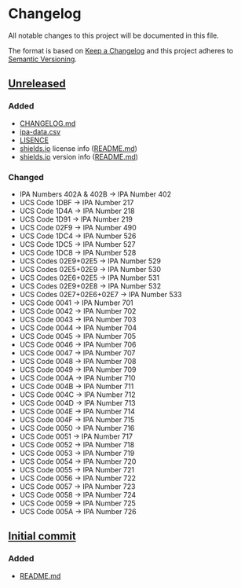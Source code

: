 # Changelog
All notable changes to this project will be documented in this file.

The format is based on [Keep a Changelog](http://keepachangelog.com/) and this project adheres to [Semantic Versioning](http://semver.org/).

## [Unreleased]
### Added
* [CHANGELOG.md]
* [ipa-data.csv]
* [LISENCE]
* [shields.io] license info ([README.md])
* [shields.io] version info ([README.md])

### Changed
* IPA Numbers 402A & 402B → IPA Number 402
* UCS Code 1DBF → IPA Number 217
* UCS Code 1D4A → IPA Number 218
* UCS Code 1D91 → IPA Number 219
* UCS Code 02F9 → IPA Number 490
* UCS Code 1DC4 → IPA Number 526
* UCS Code 1DC5 → IPA Number 527
* UCS Code 1DC8 → IPA Number 528
* UCS Codes 02E9+02E5 → IPA Number 529
* UCS Codes 02E5+02E9 → IPA Number 530
* UCS Codes 02E6+02E5 → IPA Number 531
* UCS Codes 02E9+02E8 → IPA Number 532
* UCS Codes 02E7+02E6+02E7 → IPA Number 533
* UCS Code 0041 → IPA Number 701
* UCS Code 0042 → IPA Number 702
* UCS Code 0043 → IPA Number 703
* UCS Code 0044 → IPA Number 704
* UCS Code 0045 → IPA Number 705
* UCS Code 0046 → IPA Number 706
* UCS Code 0047 → IPA Number 707
* UCS Code 0048 → IPA Number 708
* UCS Code 0049 → IPA Number 709
* UCS Code 004A → IPA Number 710
* UCS Code 004B → IPA Number 711
* UCS Code 004C → IPA Number 712
* UCS Code 004D → IPA Number 713
* UCS Code 004E → IPA Number 714
* UCS Code 004F → IPA Number 715
* UCS Code 0050 → IPA Number 716
* UCS Code 0051 → IPA Number 717
* UCS Code 0052 → IPA Number 718
* UCS Code 0053 → IPA Number 719
* UCS Code 0054 → IPA Number 720
* UCS Code 0055 → IPA Number 721
* UCS Code 0056 → IPA Number 722
* UCS Code 0057 → IPA Number 723
* UCS Code 0058 → IPA Number 724
* UCS Code 0059 → IPA Number 725
* UCS Code 005A → IPA Number 726

## [Initial commit]
### Added
* [README.md]

[Unreleased]: https://github.com/AdamSteffanick/ipa-data/compare/1505ef6...HEAD
[Initial commit]: https://github.com/AdamSteffanick/ipa-data/commit/1505ef615f18944fcd011790baaf9f911b9f7c9e
[CHANGELOG.md]: ./CHANGELOG.md
[LISENCE]: https://github.com/AdamSteffanick/ipa-data/blob/master/LICENSE
[README.md]: ./README.md
[ipa-data.csv]: ./datasets/ipa-data/ipa-data.csv

[shields.io]: http://shields.io/
